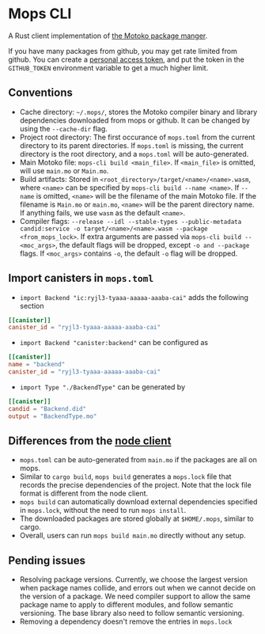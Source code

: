 # Mops CLI

A Rust client implementation of [the Motoko package manger](https://mops.one/).

If you have many packages from github, you may get rate limited from github. You can create a [personal access token](https://docs.github.com/en/authentication/keeping-your-account-and-data-secure/managing-your-personal-access-tokens), and put the token in the `GITHUB_TOKEN` environment variable to get a much higher limit.

## Conventions

* Cache directory: `~/.mops/`, stores the Motoko compiler binary and library dependencies downloaded from mops or github. It can be changed by using the `--cache-dir` flag.
* Project root directory: The first occurance of `mops.toml` from the current directory to its parent directories. If `mops.toml` is missing, the current directory is the root directory, and a `mops.toml` will be auto-generated.
* Main Motoko file: `mops-cli build <main_file>`. If `<main_file>` is omitted, will use `main.mo` or `Main.mo`.
* Build artifacts: Stored in `<root_directory>/target/<name>/<name>.wasm`, where `<name>` can be specified by `mops-cli build --name <name>`. If `--name` is omitted, `<name>` will be the filename of the main Motoko file. If the filename is `Main.mo` or `main.mo`, `<name>` will be the parent directory name. If anything fails, we use `wasm` as the default `<name>`.
* Compiler flags: `--release --idl --stable-types --public-metadata candid:service -o target/<name>/<name>.wasm --package <from_mops_lock>`. If extra arguments are passed via `mops-cli build -- <moc_args>`, the default flags will be dropped, except `-o and --package` flags. If `<moc_args>` contains `-o`, the default `-o` flag will be dropped.

## Import canisters in `mops.toml`

* `import Backend "ic:ryjl3-tyaaa-aaaaa-aaaba-cai"` adds the following section
```toml
[[canister]]
canister_id = "ryjl3-tyaaa-aaaaa-aaaba-cai"
```
* `import Backend "canister:backend"` can be configured as
```toml
[[canister]]
name = "backend"
canister_id = "ryjl3-tyaaa-aaaaa-aaaba-cai"
```
* `import Type "./BackendType"` can be generated by
```toml
[[canister]]
candid = "Backend.did"
output = "BackendType.mo"
```

## Differences from the [node client](https://github.com/ZenVoich/mops/tree/main/cli)

* `mops.toml` can be auto-generated from `main.mo` if the packages are all on mops.
* Similar to `cargo build`, `mops build` generates a `mops.lock` file that records the precise dependencies of the project. Note that the lock file format is different from the node client.
* `mops build` can automatically download external dependencies specified in `mops.lock`, without the need to run `mops install`.
* The downloaded packages are stored globally at `$HOME/.mops`, similar to cargo.
* Overall, users can run `mops build main.mo` directly without any setup.

## Pending issues

* Resolving package versions. Currently, we choose the largest version when package names collide, and errors out when we cannot decide on the version of a package. We need compiler support to allow the same package name to apply to different modules, and follow semantic versioning. The base library also need to follow semantic versioning.
* Removing a dependency doesn't remove the entries in `mops.lock`

 
